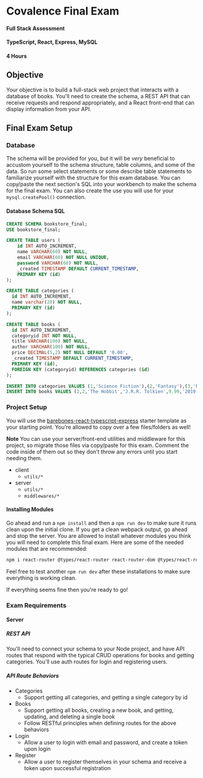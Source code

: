 # Covalence Final Exam

#### Full Stack Assessment

#### TypeScript, React, Express, MySQL

#### 4 Hours

## Objective

Your objective is to build a full-stack web project that interacts with a database of books. You'll need to create the schema, a REST API that can receive requests and respond appropriately, and a React front-end that can display information from your API.

## Final Exam Setup

### Database

The schema will be provided for you, but it will be _very_ beneficial to accustom yourself to the schema structure, table columns, and some of the data. So run some select statements or some describe table statements to familiarize yourself with the structure for this exam database. You can copy/paste the next section's SQL into your workbench to make the schema for the final exam. You can also create the use you will use for your `mysql.createPool()` connection.

#### Database Schema SQL

```sql
CREATE SCHEMA bookstore_final;
USE bookstore_final;

CREATE TABLE users (
    id INT AUTO_INCREMENT,
    name VARCHAR(60) NOT NULL,
    email VARCHAR(60) NOT NULL UNIQUE,
    password VARCHAR(60) NOT NULL,
    _created TIMESTAMP DEFAULT CURRENT_TIMESTAMP,
    PRIMARY KEY (id)
);

CREATE TABLE categories (
  id INT AUTO_INCREMENT,
  name varchar(20) NOT NULL,
  PRIMARY KEY (id)
);

CREATE TABLE books (
  id INT AUTO_INCREMENT,
  categoryid INT NOT NULL,
  title VARCHAR(100) NOT NULL,
  author VARCHAR(100) NOT NULL,
  price DECIMAL(5,2) NOT NULL DEFAULT '0.00',
  _created TIMESTAMP DEFAULT CURRENT_TIMESTAMP,
  PRIMARY KEY (id),
  FOREIGN KEY (categoryid) REFERENCES categories (id)
);

INSERT INTO categories VALUES (1,'Science Fiction'),(2,'Fantasy'),(3,'Political Fiction'),(4,'Thriller'),(5,'Mystery');
INSERT INTO books VALUES (2,2,'The Hobbit','J.R.R. Tolkien',9.99,'2019-02-26 13:06:09'),(3,3,'1984','George Orwell',7.49,'2019-02-26 13:08:52'),(4,4,'The Outsider','Stephen King',20.63,'2019-02-26 13:11:07'),(5,5,'The Adventures of Sherlock Holmes','Sin Arthur Conan Doyle',8.99,'2019-02-26 13:12:33'),(11,1,'The Martian','Andy Weir',12.99,'2019-02-27 13:28:04');
```

### Project Setup

You will use the [barebones-react-typescript-express](https://github.com/covalence-io/barebones-react-typescript-express) starter template as your starting point. You're allowed to copy over a few files/folders as well!

**Note** You can use your server/front-end utilities and middleware for this project, so migrate those files via copy/paste for this exam. Comment the code inside of them out so they don't throw any errors until you start needing them.

-   client
    -   `utils/*`
-   server
    -   `utils/*`
    -   `middlewares/*`

#### Installing Modules

Go ahead and run a `npm install` and then a `npm run dev` to make sure it runs clean upon the initial clone. If you get a clean webpack output, go ahead and stop the server. You are allowed to install whatever modules you think you will need to complete this final exam. Here are some of the needed modules that are recommended:

```bash
npm i react-router @types/react-router react-router-dom @types/react-router-dom passport @types/passport passport-local @types/passport-local passport-jwt @types/passport-jwt jsonwebtoken @types/jsonwebtoken bcrypt @types/bcrypt mysql @types/mysql
```

Feel free to test another `npm run dev` after these installations to make sure everything is working clean.

If everything seems fine then you're ready to go!

### Exam Requirements

#### Server

##### REST API

You'll need to connect your schema to your Node project, and have API routes that respond with the typical CRUD operations for books and getting categories. You'll use auth routes for login and registering users.

##### API Route Behaviors

* Categories
	* Support getting all categories, and getting a single category by id
* Books
	* Support getting all books, creating a new book, and getting, updating, and deleting a single book
	* Follow RESTful principles when defining routes for the above behaviors
* Login
	* Allow a user to login with email and password, and create a token upon login
* Register
	* Allow a user to register themselves in your schema and receive a token upon successful registration

